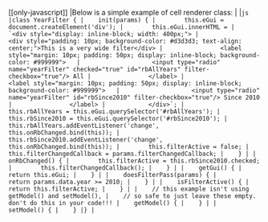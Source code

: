 [[only-javascript]]
|Below is a simple example of cell renderer class:
|
|```js
|class YearFilter {
|    init(params) {
|        this.eGui = document.createElement('div');
|        this.eGui.innerHTML =
|            `<div style="display: inline-block; width: 400px;">
|                <div style="padding: 10px; background-color: #d3d3d3; text-align: center;">This is a very wide filter</div>
|                <label style="margin: 10px; padding: 50px; display: inline-block; background-color: #999999">  
|                    <input type="radio" name="yearFilter" checked="true" id="rbAllYears" filter-checkbox="true"/> All
|                </label>
|                <label style="margin: 10px; padding: 50px; display: inline-block; background-color: #999999">  
|                    <input type="radio" name="yearFilter" id="rbSince2010" filter-checkbox="true"/> Since 2010
|                </label>
|            </div>`;
|        this.rbAllYears = this.eGui.querySelector('#rbAllYears');
|        this.rbSince2010 = this.eGui.querySelector('#rbSince2010');
|        this.rbAllYears.addEventListener('change', this.onRbChanged.bind(this));
|        this.rbSince2010.addEventListener('change', this.onRbChanged.bind(this));
|        this.filterActive = false;
|        this.filterChangedCallback = params.filterChangedCallback;
|    }
|
|    onRbChanged() {
|        this.filterActive = this.rbSince2010.checked;
|        this.filterChangedCallback();
|    }
|
|    getGui() {
|        return this.eGui;
|    }
|
|    doesFilterPass(params) {
|        return params.data.year >= 2010;
|    }
|
|    isFilterActive() {
|        return this.filterActive;
|    }
|
|    // this example isn't using getModel() and setModel(),
|    // so safe to just leave these empty. don't do this in your code!!!
|    getModel() {
|    }
|
|    setModel() {
|    }
|}
|```

